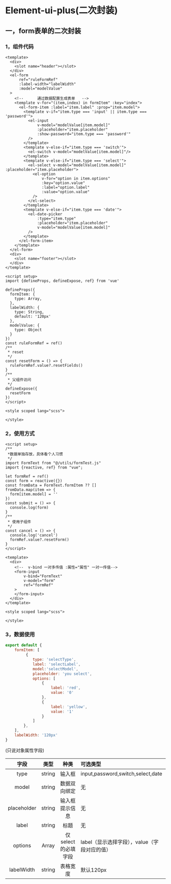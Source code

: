# Element-ui-plus(二次封装)

## 一，form表单的二次封装

### 1，组件代码

```vue
<template>
  <div>
    <slot name="header"></slot>
  </div>
  <el-form
      ref="ruleFormRef"
      :label-width="labelWidth"
      :model="modelValue"
  >
    <!--      通过数据配置生成表单   -->
    <template v-for="(item,index) in formItem" :key="index">
      <el-form-item :label="item.label" :prop="item.model">
        <template v-if="item.type === 'input' || item.type === 'password'">
          <el-input
              v-model="modelValue[item.model]"
              :placeholder="item.placeholder"
              :show-password="item.type === 'password'"
          />
        </template>
        <template v-else-if="item.type === 'switch'">
          <el-switch v-model="modelValue[item.model]"/>
        </template>
        <template v-else-if="item.type === 'select'">
          <el-select v-model="modelValue[item.model]" :placeholder="item.placeholder">
            <el-option
                v-for="option in item.options"
                :key="option.value"
                :label="option.label"
                :value="option.value"
            />
          </el-select>
        </template>
        <template v-else-if="item.type === 'date'">
          <el-date-picker
              :type="item.type"
              :placeholder="item.placeholder"
              v-model="modelValue[item.model]"
          />
        </template>
      </el-form-item>
    </template>
  </el-form>
  <div>
    <slot name="footer"></slot>
  </div>
</template>

<script setup>
import {defineProps, defineExpose, ref} from 'vue'

defineProps({
  formItem: {
    type: Array,
  },
  labelWidth: {
    type: String,
    default: '120px'
  },
  modelValue: {
    type: Object
  }
})
const ruleFormRef = ref()
/**
 * reset
 */
const resetForm = () => {
  ruleFormRef.value?.resetFields()
}
/**
 * 父组件访问
 */
defineExpose({
  resetForm
})
</script>

<style scoped lang="scss">

</style>

```

### 2，使用方式

```vue
<script setup>
/**
 *数据单独存放，具体看个人习惯
 */
import FormText from "@/utils/formTest.js"
import {reactive, ref} from "vue";

let formRef = ref()
const form = reactive({})
const fromData = FormText.formItem ?? []
fromData.map(item => {
  form[item.model] = ''
})
const submit = () => {
  console.log(form)
}
/**
 * 使用子组件
 */
const cancel = () => {
  console.log('cancel')
  formRef.value?.resetForm()
}
</script>

<template>
  <div>
    <!--  v-bind 一对多传值 :属性="属性" 一对一传值-->
    <form-input
        v-bind="FormText"
        v-model="form"
        ref="formRef"
    >
    </form-input>
  </div>
</template>

<style scoped lang="scss">

</style>

```

### 3，数据使用

```js
export default {
    formItem: [
         {
            type: 'selectType',
            label: 'selectLabel',
            model:'selectModel',
            placeholder: 'you select',
            options: [
                {
                    label: 'red',
                    value: '0'
                },
                {
                    label: 'yellow',
                    value: '1'
                }
            ]
        },
    ],
    labelWidth: '120px'
}

```

(只说对象属性字段)

|    字段     |  类型  |        种类        | 可选类型                                     |
| :---------: | :----: | :----------------: | :------------------------------------------- |
|    type     | string |       输入框       | input,password,switch,select,date            |
|    model    | string |    数据双向绑定    | 无                                           |
| placeholder | string |   输入框提示信息   | 无                                           |
|    label    | string |        标题        | 无                                           |
|   options   | Array  | 仅select的必填字段 | label（显示选择字段），value（字段对应的值） |
| labelWidth  | string |      表格宽度      | 默认120px                                    |


